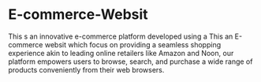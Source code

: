 # E-commerce-Websit
 This s an innovative e-commerce platform developed using a This an E-commerce websit which focus on providing a seamless shopping experience akin to leading online retailers like Amazon and Noon, our platform empowers users to browse, search, and purchase a wide range of products conveniently from their web browsers.
